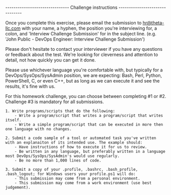 ------------------------------- Challenge instructions -------------------------------

Once you complete this exercise, please email the submission to hr@theta-llc.com with your name, a hyphen, the position you're interviewing for, a colon, and 'Interview Challenge Submission' for in  the subject line. (e.g. 'John Public - DevOps Engineer: Interview Challenge Submission') 

Please don't hesitate to contact your interviewer if you have any questions or feedback about the test. We're looking for cleverness and attention to detail, not how quickly you can get it done.

Please use whichever language you're comfortable with, but typically for a DevOps/SysOps/SysAdmin position, we are expecting: Bash, Perl, Python, PowerShell, C, or even C++, but as long as we can execute it and see the results, it's fine with us.

For this homework challenge, you can choose between completing #1 or #2. Challenge #3 is mandatory for all submissions.

    1. Write programs/scripts that do the following:
        - Write a program/script that writes a program/script that writes itself.
        - Write a simple program/script that can be executed in more then one language with no changes.
        
    2. Submit a code sample of a tool or automated task you've written with an explanaiton of its intended use. The example should:
        - Have instructions of how to execute it for us to review.
        - Be written in any language, but preferably written in a language most DevOps/SysOps/SysAdmin's would use regularly.
        - Be no more than 1,000 lines of code.

    3. Submit a copy of your .profile, .bashrc, .bash_profile, .bash_logout; for Windows users your profile.ps1 will do:
        - This submission may come from a personal environment.
        - This submission may come from a work environment (use best judgement).